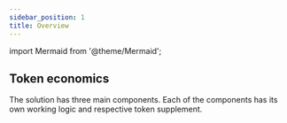 ```yaml
---
sidebar_position: 1
title: Overview
---
```

import Mermaid from '@theme/Mermaid';

## Token economics

The solution has three main components. Each of the components has its own working logic and respective token supplement.

<Mermaid chart='
graph LR;
YEL-. utility and reward token .-> yellow.org/yellow.com
XLN-. incentive for Finex nodes operators and stackers .-> XLNetwork
CUS-. incentive for custodian and KYC providers .-> custody.org
' />
